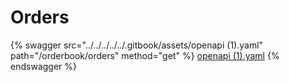 # Orders

{% swagger src="../../../../../.gitbook/assets/openapi (1).yaml" path="/orderbook/orders" method="get" %}
[openapi (1).yaml](<../../../../../.gitbook/assets/openapi (1).yaml>)
{% endswagger %}
